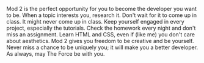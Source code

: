 Mod 2 is the perfect opportunity for you to become the developer you want to be.
When a topic interests you, research it. Don't wait for it to come up in class.
It might never come up in class. Keep yourself engaged in every project, especially
the tutorials. Check the homework every night and don't miss an assignment. Learn
HTML and CSS, even if (like me) you don't care about aesthetics. Mod 2 gives you
freedom to be creative and be yourself. Never miss a chance to be uniquely you;
it will make you a better developer. As always, may The Force be with you.
